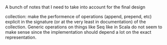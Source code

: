 A bunch of notes that I need to take into account for the final design

collection: make the performence of operations (append, prepend, etc) explicit
in the signature (or at the very least in documentation) of the collection.
Generic operations on things like Seq like in Scala do not seem to make sense
since the implementation should depend a lot on the exact representation.

